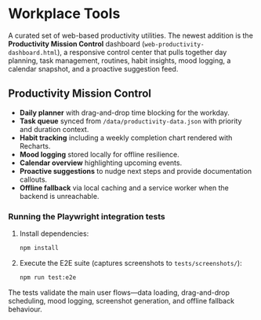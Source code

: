 # Workplace Tools

A curated set of web-based productivity utilities. The newest addition is the **Productivity Mission Control** dashboard (`web-productivity-dashboard.html`), a responsive control center that pulls together day planning, task management, routines, habit insights, mood logging, a calendar snapshot, and a proactive suggestion feed.

## Productivity Mission Control

- **Daily planner** with drag-and-drop time blocking for the workday.
- **Task queue** synced from `/data/productivity-data.json` with priority and duration context.
- **Habit tracking** including a weekly completion chart rendered with Recharts.
- **Mood logging** stored locally for offline resilience.
- **Calendar overview** highlighting upcoming events.
- **Proactive suggestions** to nudge next steps and provide documentation callouts.
- **Offline fallback** via local caching and a service worker when the backend is unreachable.

### Running the Playwright integration tests

1. Install dependencies:
   ```bash
   npm install
   ```
2. Execute the E2E suite (captures screenshots to `tests/screenshots/`):
   ```bash
   npm run test:e2e
   ```

The tests validate the main user flows—data loading, drag-and-drop scheduling, mood logging, screenshot generation, and offline fallback behaviour.

